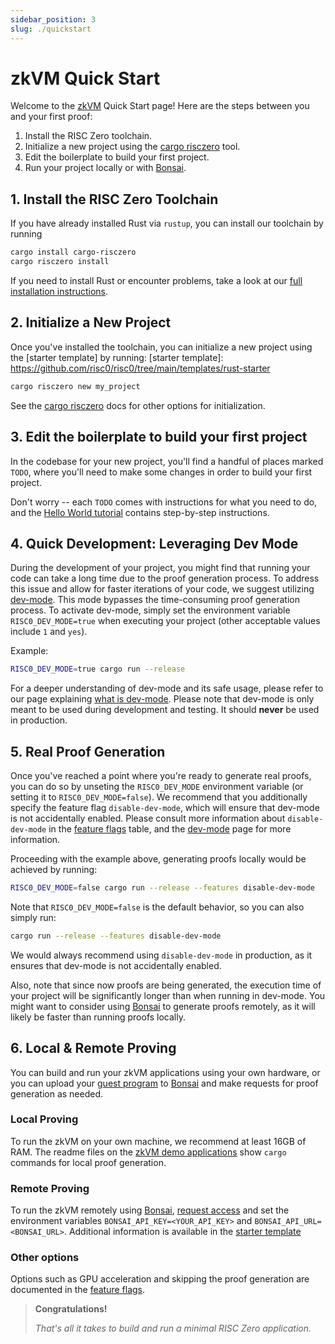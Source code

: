 ```yaml
---
sidebar_position: 3
slug: ./quickstart
---
```


# zkVM Quick Start

Welcome to the [zkVM] Quick Start page! Here are the steps between you and your first proof:

1. Install the RISC Zero toolchain.
2. Initialize a new project using the [cargo risczero] tool.
3. Edit the boilerplate to build your first project.
4. Run your project locally or with [Bonsai].

## 1. Install the RISC Zero Toolchain

If you have already installed Rust via `rustup`, you can install our toolchain by running

```bash
cargo install cargo-risczero
cargo risczero install
```

If you need to install Rust or encounter problems, take a look at our [full installation instructions](install.md).

## 2. Initialize a New Project

Once you've installed the toolchain, you can initialize a new project using the [starter template] by running:
[starter template]: https://github.com/risc0/risc0/tree/main/templates/rust-starter

```bash
cargo risczero new my_project
```

See the [cargo risczero] docs for other options for initialization.

## 3. Edit the boilerplate to build your first project

In the codebase for your new project, you'll find a handful of places marked `TODO`, where you'll need to make some changes in order to build your first project.

Don't worry -- each `TODO` comes with instructions for what you need to do, and the [Hello World tutorial] contains step-by-step instructions.

## 4. Quick Development: Leveraging Dev Mode

During the development of your project, you might find that running your code can take a long time due to the proof generation process. To address this issue and allow for faster iterations of your code, we suggest utilizing [dev-mode]. This mode bypasses the time-consuming proof generation process. To activate dev-mode, simply set the environment variable `RISC0_DEV_MODE=true` when executing your project (other acceptable values include `1` and `yes`).

Example:

```bash
RISC0_DEV_MODE=true cargo run --release
```

For a deeper understanding of dev-mode and its safe usage, please refer to our page explaining [what is dev-mode]. Please note that dev-mode is only meant to be used during development and testing. It should **never** be used in production.

## 5. Real Proof Generation

Once you've reached a point where you're ready to generate real proofs, you can do so by unseting the `RISC0_DEV_MODE` environment variable (or setting it to `RISC0_DEV_MODE=false`). We recommend that you additionally specify the feature flag `disable-dev-mode`, which will ensure that dev-mode is not accidentally enabled. Please consult more information about `disable-dev-mode` in the [feature flags] table, and the [dev-mode] page for more information.

Proceeding with the example above, generating proofs locally would be achieved by running:

```bash
RISC0_DEV_MODE=false cargo run --release --features disable-dev-mode
```

Note that `RISC0_DEV_MODE=false` is the default behavior, so you can also simply run:

```bash
cargo run --release --features disable-dev-mode
```

We would always recommend using `disable-dev-mode` in production, as it ensures that dev-mode is not accidentally enabled.

Also, note that since now proofs are being generated, the execution time of your project will be significantly longer than when running in dev-mode. You might want to consider using [Bonsai] to generate proofs remotely, as it will likely be faster than running proofs locally.

## 6. Local & Remote Proving

You can build and run your zkVM applications using your own hardware, or you can upload your [guest program] to [Bonsai] and make requests for proof generation as needed.

### Local Proving

To run the zkVM on your own machine, we recommend at least 16GB of RAM.
The readme files on the [zkVM demo applications] show `cargo` commands for local proof generation.

### Remote Proving

To run the zkVM remotely using [Bonsai], [request access] and set the environment variables `BONSAI_API_KEY=<YOUR_API_KEY>` and `BONSAI_API_URL=<BONSAI_URL>`.
Additional information is available in the [starter template](https://github.com/risc0/risc0/tree/main/templates/rust-starter#running-proofs-remotely-on-bonsai)

### Other options

Options such as GPU acceleration and skipping the proof generation are documented in the [feature flags].

> **Congratulations!**
>
> _That's all it takes to build and run a minimal RISC Zero application._

[zkVM]: ../zkvm/zkvm_overview.md
[guest program]: /terminology#guest-program
[Bonsai]: ../bonsai/bonsai-overview.md
[install]: ./install.md
[feature flags]: https://github.com/risc0/risc0#feature-flags
[zkVM demo applications]: https://github.com/risc0/risc0/tree/main/examples
[cargo risczero]: https://docs.rs/cargo-risczero/*/cargo_risczero
[Hello World tutorial]: https://github.com/risc0/risc0/tree/main/examples/hello-world/tutorial.md
[demo applications]: https://github.com/risc0/risc0/tree/main/examples
[Bonsai Quick Start]: ../bonsai/quickstart.md
[request access]: https://bonsai.xyz/apply
[dev-mode]: ./dev-mode.md
[what is dev-mode]: ./dev-mode.md
